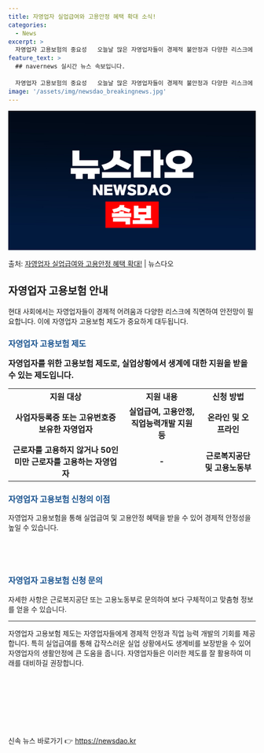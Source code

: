 ```yaml
---
title: 자영업자 실업급여와 고용안정 혜택 확대 소식!
categories:
  - News
excerpt: >
  자영업자 고용보험의 중요성   오늘날 많은 자영업자들이 경제적 불안정과 다양한 리스크에 직면하고 있습니다. …
feature_text: >
  ## navernews 실시간 뉴스 속보입니다.

  자영업자 고용보험의 중요성   오늘날 많은 자영업자들이 경제적 불안정과 다양한 리스크에 직면하고 있습니다. …
image: '/assets/img/newsdao_breakingnews.jpg'
---
```


![뉴스다오 속보](/assets/img/newsdao_breakingnews.jpg)

<p>출처: <a href="https://newsdao.kr/4736" rel="dofollow">자영업자 실업급여와 고용안정 혜택 확대!</a> | 뉴스다오</p>

<h2 data-ke-size="size26">자영업자 고용보험 안내</h2>
<p data-ke-size="size16">현대 사회에서는 자영업자들이 경제적 어려움과 다양한 리스크에 직면하여 안전망이 필요합니다. 이에 자영업자 고용보험 제도가 중요하게 대두됩니다.</p>

<h3><b><span style="color: #1a5490;">자영업자 고용보험 제도</span></b></br>
<p data-ke-size="size16">자영업자를 위한 고용보험 제도로, 실업상황에서 생계에 대한 지원을 받을 수 있는 제도입니다.</p>

<table>
	<tr>
		<td style="text-align: center; height: 17px;"><b>지원 대상</b></td>
		<td style="text-align: center; height: 17px;"><b>지원 내용</b></td>
		<td style="text-align: center; height: 17px;"><b>신청 방법</b></td>
	</tr>
	<tr>
		<td style="text-align: center; height: 17px;">사업자등록증 또는 고유번호증 보유한 자영업자</td>
		<td style="text-align: center; height: 17px;">실업급여, 고용안정, 직업능력개발 지원 등</td>
		<td style="text-align: center; height: 17px;">온라인 및 오프라인</td>
	</tr>
	<tr>
		<td style="text-align: center; height: 17px;">근로자를 고용하지 않거나 50인 미만 근로자를 고용하는 자영업자</td>
		<td style="text-align: center; height: 17px;">-</td>
		<td style="text-align: center; height: 17px;">근로복지공단 및 고용노동부</td>
	</tr>
</table>

<h3><b><span style="color: #1a5490;">자영업자 고용보험 신청의 이점</span></b></h3>
<p data-ke-size="size16">자영업자 고용보험을 통해 실업급여 및 고용안정 혜택을 받을 수 있어 경제적 안정성을 높일 수 있습니다.</p>

<p data-ke-size="size16">&nbsp;</p>

<p data-ke-size="size16">&nbsp;</p>

<h3><b><span style="color: #1a5490;">자영업자 고용보험 신청 문의</span></b></h3>
<p data-ke-size="size16">자세한 사항은 근로복지공단 또는 고용노동부로 문의하여 보다 구체적이고 맞춤형 정보를 얻을 수 있습니다.</p>

<hr>

<p data-ke-size="size16">자영업자 고용보험 제도는 자영업자들에게 경제적 안정과 직업 능력 개발의 기회를 제공합니다. 특히 실업급여를 통해 갑작스러운 실업 상황에서도 생계비를 보장받을 수 있어 자영업자의 생활안정에 큰 도움을 줍니다. 자영업자들은 이러한 제도를 잘 활용하여 미래를 대비하길 권장합니다.</p>

<p data-ke-size="size16">&nbsp;</p>

<p data-ke-size="size16">&nbsp;</p>

<p data-ke-size="size16">&nbsp;</p>

<p data-ke-size="size16">&nbsp;</p> 

신속 뉴스 바로가기 👉 <a href="https://newsdao.kr" rel="dofollow">https://newsdao.kr</a>


